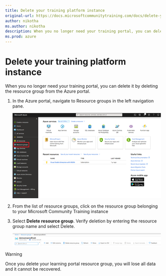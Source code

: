 ```yaml
---
title: Delete your training platform instance
original-url: https://docs.microsoftcommunitytraining.com/docs/delete-your-training-instance
author: nikotha
ms.author: nikotha
description: When you no longer need your training portal, you can delete it by deleting the resource group from the Azure portal.
ms.prod: azure
---
```


# Delete your training platform instance

When you no longer need your training portal, you can delete it by deleting the resource group from the Azure portal.

1. In the Azure portal, navigate to Resource groups in the left navigation pane.

   ![Navigate Resource groups](../../media/image%2823%29.png)	

2. From the list of resource groups, click on the resource group belonging to your Microsoft Community Training instance

3. Select **Delete resource group**. Verify deletion by entering the resource group name and select Delete.

   ![Delete resource group](../../media/image%2887%29.png)


> [!WARNING]  
> Once you delete your learning portal resource group, you will lose all data and it cannot be recovered.
